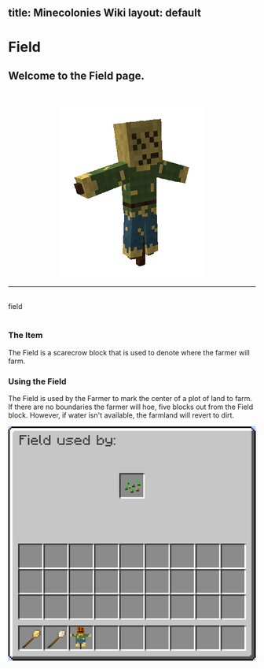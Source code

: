 title: Minecolonies Wiki
layout: default
---
# Field 

## Welcome to the Field page. 

<br>

<p style="text-align:center;"><img src="../../assets/images/items/field.png" alt="Field"></p>
    <hr />
<br>

<div class="infobox box text-center">
    <recipe>field</recipe>
</div>
<br>

### The Item

The Field is a scarecrow block that is used to denote where the farmer will farm. 
<br>

### Using the Field

The Field is used by the Farmer to mark the center of a plot of land to farm. If there are no boundaries the farmer will hoe, five blocks out from the Field block. However, if water isn't available, the farmland will revert to dirt. 
 
<p style="text-align:center;"><img src="../../assets/images/items/fieldgui.png" alt="Field GUI"></p>